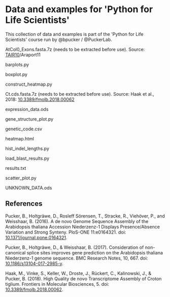 # Data and examples for 'Python for Life Scientists'

This collection of data and examples is part of the 'Python for Life Scientists' course run by @bpucker / @PuckerLab.

AtCol0_Exons.fasta.7z (needs to be extracted before use). Source: [TAIR10](https://www.arabidopsis.org/download/)/Araport11

barplots.py

boxplot.py

construct_heatmap.py

Ct.cds.fasta.7z (needs to be extracted before use). Source: Haak et al., 2018: [10.3389/fmolb.2018.00062](https://doi.org/10.3389/fmolb.2018.00062)

expression_data.ods

gene_structure_plot.py

genetic_code.csv

heatmap.html

hist_indel_lengths.py

load_blast_results.py

results.txt

scatter_plot.py

UNKNOWN_DATA.ods

## References

Pucker, B., Holtgräwe, D., Rosleff Sörensen, T., Stracke, R., Viehöver, P., and Weisshaar, B. (2016). A de novo Genome Sequence Assembly of the Arabidopsis thaliana Accession Niederzenz-1 Displays Presence/Absence Variation and Strong Synteny. PloS-ONE 11:e0164321. doi: [10.1371/journal.pone.0164321](https://doi.org/10.1371/journal.pone.0164321).

Pucker, B., Holtgräwe, D., & Weisshaar, B. (2017). Consideration of non-canonical splice sites improves gene prediction on the Arabidopsis thaliana Niederzenz-1 genome sequence. BMC Research Notes, 10, 667. doi: [10.1186/s13104-017-2985-y](https://doi.org/10.1186/s13104-017-2985-y).

Haak, M., Vinke, S., Keller, W., Droste, J., Rückert, C., Kalinowski, J., & Pucker, B. (2018). High Quality de novo Transcriptome Assembly of Croton tiglium. Frontiers in Molecular Biosciences, 5. doi: [10.3389/fmolb.2018.00062](https://doi.org/10.3389/fmolb.2018.00062).
